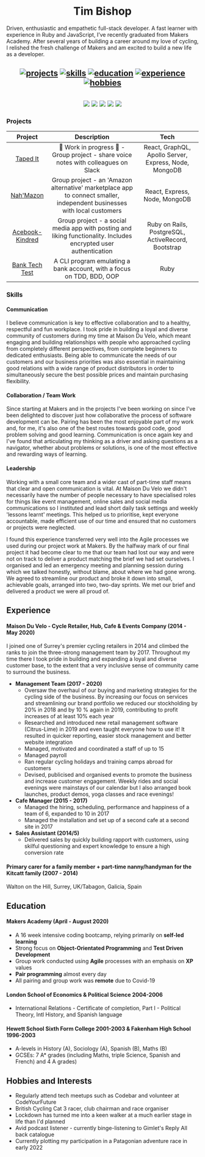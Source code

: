 
  
<h1 align="center">Tim Bishop</h1>

<div>
  
Driven, enthusiastic and empathetic full-stack developer. A fast learner with experience in Ruby and JavaScript, I’ve recently graduated from Makers Academy. After several years of building a career around my love of cycling, I relished the fresh challenge of Makers and am excited to build a new life as a developer.
  
</div>

<h2 align="center">
  
  [![projects](https://img.shields.io/badge/-Projects-blue?style=for-the-badge)](#projects)
  [![skills](https://img.shields.io/badge/-Skills-blue?style=for-the-badge)](#skills)
  [![education](https://img.shields.io/badge/-Education-blue?style=for-the-badge)](#education)
  [![experience](https://img.shields.io/badge/-Experience-blue?style=for-the-badge)](#experience)
  [![hobbies](https://img.shields.io/badge/-Hobbies-blue?style=for-the-badge)](#hobbies)

</h2>

<h2 align="center">

<div align="center">
  <a href="https://sourcerer.io/timcpb"><img src="https://img.shields.io/badge/JavaScript-391%20commits-%23c5b218?style=flat-square&logo=javascript&logoColor=white"></a>
<a href="https://sourcerer.io/timcpb"><img src="https://img.shields.io/badge/Ruby-268%20commits-%23CC342D?style=flat-square&logo=ruby&logoColor=white"></a>
<a href="https://sourcerer.io/timcpb"><img src="https://img.shields.io/badge/TypeScript-124%20commits-blue?style=flat-square&logo=typescript&logoColor=white"></a>
<a href="https://sourcerer.io/timcpb"><img src="https://img.shields.io/badge/HTML-124%20commits-brightgreen?style=flat-square&logo=html5&logoColor=white"></a>
<a href="https://sourcerer.io/timcpb"><img src="https://img.shields.io/badge/CSS-55%20commits-blueviolet?style=flat-square&logo=css3&logoColor=white"></a>
</div>

</h2>


<div>
  
### Projects

|     Project     |                                           Description                                          |                        Tech                        |
|:---------------:|:----------------------------------------------------------------------------------------------:|:--------------------------------------------------:|
| [Taped It](https://github.com/voice-notes)    | :construction: Work in progress :construction: - Group project - share voice notes with colleagues on Slack                                                            | React, GraphQL, Apollo Server, Express, Node, MongoDB                      |
| [Nah'Mazon](https://github.com/TimCPB/Nah-Mazon)    | Group project - an 'Amazon alternative' marketplace app to connect smaller, independent businesses with local customers                                                            | React, Express, Node, MongoDB                      |
| [Acebook-Kindred](https://github.com/NikitaDouglas/acebook-Kindred) | Group project - a social media app with posting and liking functionality. Includes encrypted user authentication | Ruby on Rails, PostgreSQL, ActiveRecord, Bootstrap |
| [Bank Tech Test](https://github.com/TimCPB/Bank)  | A CLI program emulating a bank account, with a focus on TDD, BDD, OOP                          | Ruby                                               |
</div>

### Skills


#### Communication

I believe communication is key to effective collaboration and to a healthy, respectful and fun workplace. I took pride in building a loyal and diverse community of customers during my time at Maison Du Velo, which meant engaging and building relationships with people who approached cycling from completely different perspectives, from complete beginners to dedicated enthusiasts. Being able to communicate the needs of our customers and our business priorities was also essential in maintaining good relations with a wide range of product distributors in order to simultaneously secure the best possible prices and maintain purchasing flexibility.


#### Collaboration / Team Work

Since starting at Makers and in the projects I've been working on since I've been delighted to discover just how collaborative the process of software development can be. Pairing has been the most enjoyable part of my work and, for me, it's also one of the best routes towards good code, good problem solving and good learning. Communication is once again key and I've found that articulating my thinking as a driver and asking questions as a navigator, whether about problems or solutions, is one of the most effective and rewarding ways of learning.


#### Leadership

Working with a small core team and a wider cast of part-time staff means that clear and open communication is vital. At Maison Du Velo we didn't necessarily have the number of people necessary to have specialised roles for things like event management, online sales and social media communications so I instituted and lead short daily task settings and weekly 'lessons learnt' meetings. This helped us to prioritise, kept everyone accountable, made efficient use of our time and ensured that no customers or projects were neglected.

I found this experience transferred very well into the Agile processes we used during our project work at Makers. By the halfway mark of our final project it had become clear to me that our team had lost our way and were not on track to deliver a product matching the brief we had set ourselves. I organised and led an emergency meeting and planning session during which we talked honestly, without blame, about where we had gone wrong. We agreed to streamline our product and broke it down into small, achievable goals, arranged into two, two-day sprints. We met our brief and delivered a product we were all proud of.


## Experience

#### Maison Du Velo - Cycle Retailer, Hub, Cafe & Events Company (2014 - May 2020)
I joined one of Surrey's premier cycling retailers in 2014 and climbed the ranks to join the three-strong management team by 2017. Throughout my time there I took pride in building and expanding a loyal and diverse customer base, to the extent that a very inclusive sense of community came to surround the business.

- **Management Team (2017 - 2020)**
  * Oversaw the overhaul of our buying and marketing strategies for the cycling side of the business. By increasing our focus on services and streamlining our brand portfolio we reduced our stockholding by 20% in 2018 and by 10 % again in 2019, contributing to profit increases of at least 10% each year
  * Researched and introduced new retail management software (Citrus-Lime) in 2019 and even taught everyone how to use it! It resulted in quicker reporting, easier stock management and better website integration
  * Managed, motivated and coordinated a staff of up to 15
  * Managed payroll
  * Ran regular cycling holidays and training camps abroad for customers
  * Devised, publicised and organised events to promote the business and increase customer engagement. Weekly rides and social evenings were mainstays of our calendar but I also arranged book launches, product demos, yoga classes and race evenings!
- **Cafe Manager (2015 - 2017)**
  * Managed the hiring, scheduling, performance and happiness of a team of 6, expanded to 10 in 2017
  * Managed the installation and set up of a second cafe at a second site in 2017
- **Sales Assistant (2014/5)**
  * Delivered sales by quickly building rapport with customers, using skilful questioning and expert knowledge to ensure a high conversion rate
  
#### Primary carer for a family member + part-time nanny/handyman for the Kitcatt family (2007 - 2014)
Walton on the Hill, Surrey, UK/Tabagon, Galicia, Spain

## Education

#### Makers Academy (April - August 2020)

- A 16 week intensive coding bootcamp, relying primarily on **self-led learning**
- Strong focus on **Object-Orientated Programming** and **Test Driven Development**
- Group work conducted using **Agile** processes with an emphasis on **XP** values
- **Pair programming** almost every day
- All pairing and group work was **remote** due to Covid-19

#### London School of Economics & Political Science 2004-2006

- International Relations - Certificate of completion, Part I - Political Theory, Intl History, and Spanish language

#### Hewett School Sixth Form College 2001-2003 & Fakenham High School 1996-2003
- A-levels in History (A), Sociology (A), Spanish (B), Maths (B)
- GCSEs:  7 A* grades (including Maths, triple Science, Spanish and French) and 4 A grades)

## Hobbies and Interests

- Regularly attend tech meetups such as Codebar and volunteer at CodeYourFuture
- British Cycling Cat 3 racer, club chairman and race organiser
- Lockdown has turned me into a keen walker at a much earlier stage in life than I'd planned
- Avid podcast listener - currently binge-listening to Gimlet's Reply All back catalogue
- Currently plotting my participation in a Patagonian adventure race in early 2022
